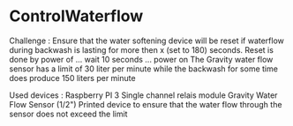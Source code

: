 # ControlWaterflow

Challenge :
Ensure that the water softening device will be reset if waterflow during backwash is lasting for more then x (set to 180) seconds.
Reset is done by power of ... wait 10 seconds ... power on
The Gravity water flow sensor has a limit of 30 liter per minute while the backwash for some time does produce 150 liters per minute

Used devices :
Raspberry PI 3
Single channel relais module
Gravity Water Flow Sensor (1/2")
Printed device to ensure that the water flow through the sensor does not exceed the limit
